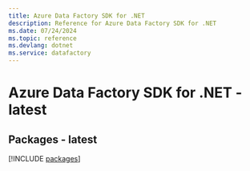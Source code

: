 ```yaml
---
title: Azure Data Factory SDK for .NET
description: Reference for Azure Data Factory SDK for .NET
ms.date: 07/24/2024
ms.topic: reference
ms.devlang: dotnet
ms.service: datafactory
---
```

# Azure Data Factory SDK for .NET - latest
## Packages - latest
[!INCLUDE [packages](data-factory-index.md)]